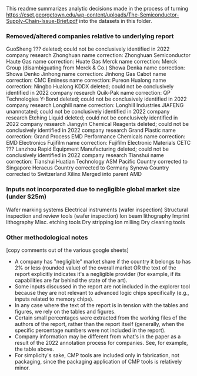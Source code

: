 This readme summarizes analytic decisions made in the process of turning https://cset.georgetown.edu/wp-content/uploads/The-Semiconductor-Supply-Chain-Issue-Brief.pdf into the datasets in this folder.

### Removed/altered companies relative to underlying report

GuoSheng		??? deleted; could not be conclusively identified in 2022 company research
Zhonghuan		name correction: Zhonghuan Semiconductor
Haute Gas		name correction: Huate Gas
Merck			name correction: Merck Group (disambiguating from Merck & Co.)
Showa Denka		name correction: Showa Denko
Jinhong			name correction: Jinhong Gas
Cabot			name correction: CMC
Eminess			name correction: Pureon
Hualong			name correction: Ningbo Hualong
KDDX			deleted; could not be conclusively identified in 2022 company research
Quik-Pak		name correction: QP Technologies
Y-Bond			deleted; could not be conclusively identified in 2022 company research
Longhill		name correction: Longhill Industries
JIAFENG			unannotated; could not be conclusively identified in 2022 company research
Etching Liquid	deleted; could not be conclusively identified in 2022 company research
Jiangyin Chemical Reagents	deleted; could not be conclusively identified in 2022 company research
Grand Plastic	name correction: Grand Process
EMD Performance Chemicals	name correction: EMD Electronics
Fujifilm		name correction: Fujifilm Electronic Materials
CETC			???
Lanzhou Rapid Equipment Manufacturing	deleted; could not be conclusively identified in 2022 company research
Tianshui		name correction: Tianshui Huatian Technology
ASM Pacific		Country corrected to Singapore
Heraeus			Country corrected to Germany
Synova			Country corrected to Switzerland
Xilinx			Merged into parent AMD


### Inputs not incorporated due to negligible global market size (under $25m)

Wafer marking systems
Electrical instruments (wafer inspection)
Structural inspection and review tools (wafer inspection)
Ion beam lithography
Imprint lithography
Misc. etching tools
Dry stripping
Ion milling
Dry cleaning tools



### Other methodological notes

[copy comments out of the various google sheets]

* A company has "negligible" market share if the country it belongs to has 2% or less (rounded value) of the overall market OR the text of the report explicitly indicates it's a negligible provider (for example, if its capabilities are far behind the state of the art).
* Some inputs discussed in the report are not included in the explorer tool because they are not relevant to advanced logic chips specifically (e.g., inputs related to memory chips).
* In any case where the text of the report is in tension with the tables and figures, we rely on the tables and figures.
* Certain small percentages were extracted from the working files of the authors of the report, rather than the report itself (generally, when the specific percentage numbers were not included in the report).
* Company information may be different from what's in the paper as a result of the 2022 annotation process for companies. See, for example, the table above.
* For simplicity's sake, CMP tools are included only in fabrication, not packaging, since the packaging application of CMP tools is relatively minor.
